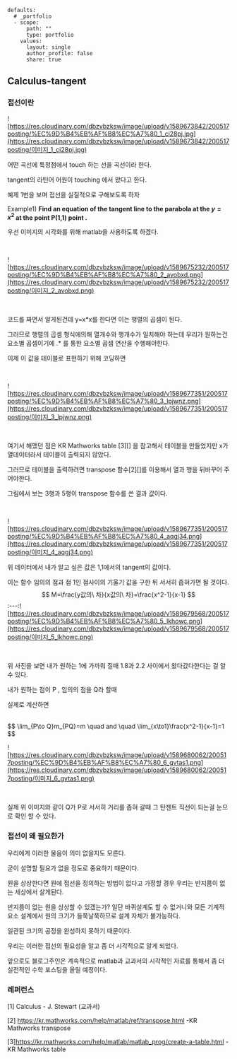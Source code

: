 ```
defaults:
  # _portfolio
  - scope:
      path: ""
      type: portfolio
    values:
      layout: single
      author_profile: false
      share: true
```

## Calculus-tangent

### 접선이란

![https://res.cloudinary.com/dbzvbzksw/image/upload/v1589673842/200517posting/%EC%9D%B4%EB%AF%B8%EC%A7%80_1_ci28pj.jpg](https://res.cloudinary.com/dbzvbzksw/image/upload/v1589673842/200517posting/이미지_1_ci28pj.jpg)

어떤 곡선에 특정점에서 touch 하는 선을 곡선이라 한다.

tangent의 라틴어 어원이 touching 에서 왔다고 한다.

예제 1번을 보며 접선을 실질적으로 구해보도록 하자

Example1) **Find an equation of the tangent line to the parabola at the $y=x^2$ at the point P(1,1) point .**

우선 이미지의 시각화를 위해 matlab을 사용하도록 하겠다.

<br>

![https://res.cloudinary.com/dbzvbzksw/image/upload/v1589675232/200517posting/%EC%9D%B4%EB%AF%B8%EC%A7%80_2_avobxd.png](https://res.cloudinary.com/dbzvbzksw/image/upload/v1589675232/200517posting/이미지_2_avobxd.png)

<br>

코드를 짜면서 알게된건데 y=x*x를 한다면 이는 행렬의 곱셈이 된다.

그러므로 행렬의 곱셈 형식에의해 열개수와 행개수가 일치해야 하는데 우리가 원하는건 요소별 곱셈이기에 .* 를 통한 요소별 곱셈 연산을 수행해야한다.

이제 이 값을 테이블로 표현하기 위해 코딩하면

<br>

![https://res.cloudinary.com/dbzvbzksw/image/upload/v1589677351/200517posting/%EC%9D%B4%EB%AF%B8%EC%A7%80_3_lpjwnz.png](https://res.cloudinary.com/dbzvbzksw/image/upload/v1589677351/200517posting/이미지_3_lpjwnz.png)

<br>

여기서 해맸던 점은 KR Mathworks table [3][] 을 참고해서 테이블을 만들었지만 x가 열데이터라서 테이블이 출력되지 않았다.

그러므로 테이블을 출력하려면 transpose 함수[2][]를 이용해서 열과 행을 뒤바꾸어 주어야한다.

그림에서 보는 3행과 5행이 transpose 함수를 쓴 결과 값이다. 

<br>

![https://res.cloudinary.com/dbzvbzksw/image/upload/v1589677351/200517posting/%EC%9D%B4%EB%AF%B8%EC%A7%80_4_aqgj34.png](https://res.cloudinary.com/dbzvbzksw/image/upload/v1589677351/200517posting/이미지_4_aqgj34.png)<br>

위 데이터에서 내가 알고 싶은 값은 1,1에서의 tangent의 값이다.

이는 함수 임의의 점과 점 1인 점사이의 기울기 값을 구한 뒤 서서히 좁혀가면 될 것이다.
$$
M=\frac{y값의\ 차}{x값의\ 차}=\frac{x^2-1}{x-1}
$$
 :---:![https://res.cloudinary.com/dbzvbzksw/image/upload/v1589679568/200517posting/%EC%9D%B4%EB%AF%B8%EC%A7%80_5_lkhowc.png](https://res.cloudinary.com/dbzvbzksw/image/upload/v1589679568/200517posting/이미지_5_lkhowc.png)

<br>

위 사진을 보면 내가 원하는 1에 가까워 질때 1.8과 2.2 사이에서 왔다갔다한다는 걸 알 수 있다.

내가 원하는 점이 P , 임의의 점을 Q라 할때

실제로 계산하면

<br>
$$
\lim_{P\to Q}m_{PQ}=m \quad and \quad \lim_{x\to1}\frac{x^2-1}{x-1}=1
$$
<br>

![https://res.cloudinary.com/dbzvbzksw/image/upload/v1589680062/200517posting/%EC%9D%B4%EB%AF%B8%EC%A7%80_6_gvtas1.png](https://res.cloudinary.com/dbzvbzksw/image/upload/v1589680062/200517posting/이미지_6_gvtas1.png)

<br>

실제 위 이미지와 같이 Q가 P로 서서히 거리를 좁혀 갈때 그 탄젠트 직선이 되는걸 눈으로 확인 할 수 있다.

### 접선이 왜 필요한가

우리에게 이러한 물음이 의미 없을지도 모른다.

굳이 설명할 필요가 없을 정도로 중요하기 때문이다.

원을 상상한다면 원에 접선을 정의하는 방법이 없다고 가정할 경우 우리는 반지름이 없는 세상에서 살게된다.

반지름이 없는 원을 상상할 수 있겠는가? 일단 바퀴설계도 할 수 없거니와 모든 기계적 요소 설계에서 원의 크기가 들쭉날쭉하므로 설계 자체가 불가능하다. 

일관된 크기의 공정을 완성하지 못하기 때문이다.

우리는 이러한 접선의 필요성을 알고 좀 더 시각적으로 알게 되었다.

앞으로도 블로그주인은 계속적으로 matlab과 교과서의 시각적인 자료를 통해서 좀 더 실전적인 수학 포스팅을 올릴 예정이다.

### 레퍼런스

[1] Calculus - J. Stewart (교과서)

[2] https://kr.mathworks.com/help/matlab/ref/transpose.html -KR Mathworks transpose

[3]https://kr.mathworks.com/help/matlab/matlab_prog/create-a-table.html - KR Mathworks table